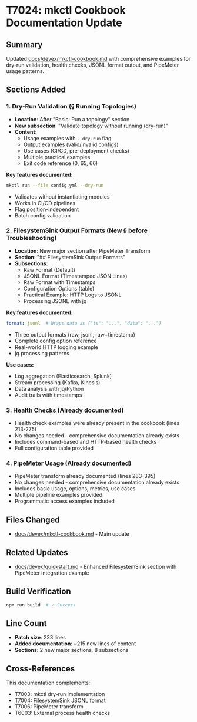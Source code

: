 # T7024: mkctl Cookbook Documentation Update

## Summary

Updated [docs/devex/mkctl-cookbook.md](file:///srv/repos0/mkolbol/docs/devex/mkctl-cookbook.md) with comprehensive examples for dry-run validation, health checks, JSONL format output, and PipeMeter usage patterns.

## Sections Added

### 1. Dry-Run Validation (§ Running Topologies)
- **Location**: After "Basic: Run a topology" section
- **New subsection**: "Validate topology without running (dry-run)"
- **Content**:
  - Usage examples with `--dry-run` flag
  - Output examples (valid/invalid configs)
  - Use cases (CI/CD, pre-deployment checks)
  - Multiple practical examples
  - Exit code reference (0, 65, 66)

**Key features documented:**
```bash
mkctl run --file config.yml --dry-run
```
- Validates without instantiating modules
- Works in CI/CD pipelines
- Flag position-independent
- Batch config validation

### 2. FilesystemSink Output Formats (New § before Troubleshooting)
- **Location**: New major section after PipeMeter Transform
- **Section**: "## FilesystemSink Output Formats"
- **Subsections**:
  - Raw Format (Default)
  - JSONL Format (Timestamped JSON Lines)
  - Raw Format with Timestamps
  - Configuration Options (table)
  - Practical Example: HTTP Logs to JSONL
  - Processing JSONL with jq

**Key features documented:**
```yaml
format: jsonl  # Wraps data as {"ts": "...", "data": "..."}
```
- Three output formats (raw, jsonl, raw+timestamp)
- Complete config option reference
- Real-world HTTP logging example
- jq processing patterns

**Use cases:**
- Log aggregation (Elasticsearch, Splunk)
- Stream processing (Kafka, Kinesis)
- Data analysis with jq/Python
- Audit trails with timestamps

### 3. Health Checks (Already documented)
- Health check examples were already present in the cookbook (lines 213-275)
- No changes needed - comprehensive documentation already exists
- Includes command-based and HTTP-based health checks
- Full configuration table provided

### 4. PipeMeter Usage (Already documented)
- PipeMeter transform already documented (lines 283-395)
- No changes needed - comprehensive documentation already exists
- Includes basic usage, options, metrics, use cases
- Multiple pipeline examples provided
- Programmatic access examples included

## Files Changed

- [docs/devex/mkctl-cookbook.md](file:///srv/repos0/mkolbol/docs/devex/mkctl-cookbook.md) - Main update

## Related Updates

- [docs/devex/quickstart.md](file:///srv/repos0/mkolbol/docs/devex/quickstart.md) - Enhanced FilesystemSink section with PipeMeter integration example

## Build Verification

```bash
npm run build  # ✓ Success
```

## Line Count

- **Patch size**: 233 lines
- **Added documentation**: ~215 new lines of content
- **Sections**: 2 new major sections, 8 subsections

## Cross-References

This documentation complements:
- T7003: mkctl dry-run implementation
- T7004: FilesystemSink JSONL format
- T7006: PipeMeter transform
- T6003: External process health checks

